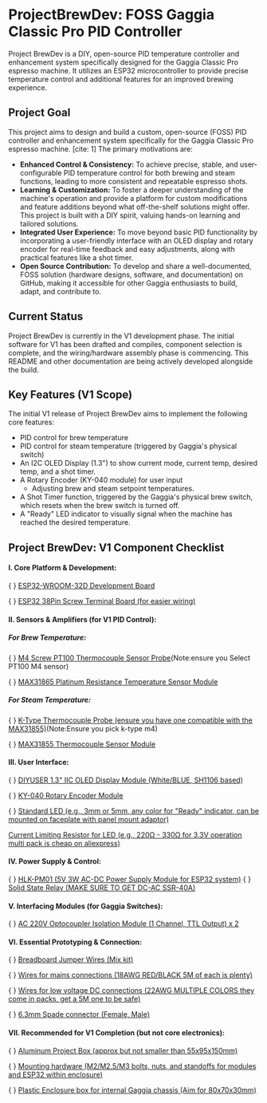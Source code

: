 # ProjectBrewDev: FOSS Gaggia Classic Pro PID Controller
Project BrewDev is a DIY, open-source PID temperature controller and enhancement system specifically designed for the Gaggia Classic Pro espresso machine. It utilizes an ESP32 microcontroller to provide precise temperature control and additional features for an improved brewing experience.

## Project Goal
This project aims to design and build a custom, open-source (FOSS) PID controller and enhancement system specifically for the Gaggia Classic Pro espresso machine. [cite: 1] The primary motivations are:

* **Enhanced Control & Consistency:** To achieve precise, stable, and user-configurable PID temperature control for both brewing and steam functions, leading to more consistent and repeatable espresso shots.
* **Learning & Customization:** To foster a deeper understanding of the machine's operation and provide a platform for custom modifications and feature additions beyond what off-the-shelf solutions might offer. This project is built with a DIY spirit, valuing hands-on learning and tailored solutions.
* **Integrated User Experience:** To move beyond basic PID functionality by incorporating a user-friendly interface with an OLED display and rotary encoder for real-time feedback and easy adjustments, along with practical features like a shot timer.
* **Open Source Contribution:** To develop and share a well-documented, FOSS solution (hardware designs, software, and documentation) on GitHub, making it accessible for other Gaggia enthusiasts to build, adapt, and contribute to.

## Current Status

Project BrewDev is currently in the V1 development phase. The initial software for V1 has been drafted and compiles, component selection is complete, and the wiring/hardware assembly phase is commencing. This README and other documentation are being actively developed alongside the build.


## Key Features (V1 Scope)

The initial V1 release of Project BrewDev aims to implement the following core features:

* PID control for brew temperature
* PID control for steam temperature (triggered by Gaggia's physical switch)
* An I2C OLED Display (1.3") to show current mode, current temp, desired temp, and a shot timer.
* A Rotary Encoder (KY-040 module) for user input
    * Adjusting brew and steam setpoint temperatures.
* A Shot Timer function, triggered by the Gaggia's physical brew switch, which resets when the brew switch is turned off.
* A "Ready" LED indicator to visually signal when the machine has reached the desired temperature.



Project BrewDev: V1 Component Checklist
---------------------------------------
#### I. Core Platform & Development:

{ } [ESP32-WROOM-32D Development Board](https://www.aliexpress.com/item/1005006456519790.html?spm=a2g0o.productlist.main.3.15bcAfdYAfdYRM&algo_pvid=ffcd6df9-9ebe-4001-b6d5-fae6cf6b98cf&algo_exp_id=ffcd6df9-9ebe-4001-b6d5-fae6cf6b98cf-2&pdp_ext_f=%7B%22order%22%3A%2210915%22%2C%22eval%22%3A%221%22%7D&pdp_npi=4%40dis%21AUD%2119.78%216.41%21%21%2189.97%2129.13%21%40210330dd17487764894447939ecfaa%2112000037265317361%21sea%21AU%213080408886%21X&curPageLogUid=XJKHBT6ymrRs&utparam-url=scene%3Asearch%7Cquery_from%3A)  

{ } [ESP32 38Pin Screw Terminal Board (for easier wiring)](https://www.aliexpress.com/item/1005006026098254.html?spm=a2g0o.productlist.main.1.4eaa7afarTEsGo&algo_pvid=c3cbc9bc-7ff6-4c7d-86fa-5924999aca85&algo_exp_id=c3cbc9bc-7ff6-4c7d-86fa-5924999aca85-0&pdp_ext_f=%7B%22order%22%3A%22218%22%2C%22eval%22%3A%221%22%7D&pdp_npi=4%40dis%21AUD%215.98%215.70%21%21%213.79%213.61%21%40210308a417487812027447139ec55e%2112000035378878500%21sea%21AU%213080408886%21X&curPageLogUid=6cTqvdge5t59&utparam-url=scene%3Asearch%7Cquery_from%3A)  


#### II. Sensors & Amplifiers (for V1 PID Control):

##### For Brew Temperature:  

{ } [M4 Screw PT100 Thermocouple Sensor Probe](https://www.aliexpress.com/item/1005008644082234.html?spm=a2g0o.productlist.main.4.27e86a08jmZQVz&algo_pvid=5cb3f48c-9396-4061-a75e-d4601745c35e&algo_exp_id=5cb3f48c-9396-4061-a75e-d4601745c35e-3&pdp_ext_f=%7B%22order%22%3A%2210%22%2C%22eval%22%3A%221%22%7D&pdp_npi=4%40dis%21AUD%2110.17%217.63%21%21%216.44%214.83%21%40210308a417487820902015341ec55e%2112000046072476035%21sea%21AU%213080408886%21X&curPageLogUid=nRPo32LtRwza&utparam-url=scene%3Asearch%7Cquery_from%3A)(Note:ensure you Select PT100 M4 sensor)  

{ } [MAX31865 Platinum Resistance Temperature Sensor Module](https://www.aliexpress.com/item/1005006996558022.html?spm=a2g0o.productlist.main.3.47517ef76AR2bT&algo_pvid=e23983b9-4432-45e0-8389-facf78d8f1b5&algo_exp_id=e23983b9-4432-45e0-8389-facf78d8f1b5-2&pdp_ext_f=%7B%22order%22%3A%22211%22%2C%22eval%22%3A%221%22%7D&pdp_npi=4%40dis%21AUD%214.47%214.34%21%21%2120.35%2119.75%21%402101ead817487771176568460ef032%2112000038988167857%21sea%21AU%213080408886%21X&curPageLogUid=QaGzaiM77Khy&utparam-url=scene%3Asearch%7Cquery_from%3A)  


##### For Steam Temperature:  


{ } [K-Type Thermocouple Probe (ensure you have one compatible with the MAX31855)](https://www.aliexpress.com/item/1005005496786289.html?spm=a2g0o.productlist.main.1.7dd9236fusXsxI&algo_pvid=d2b3cf6a-636d-4870-9a61-269e426183fa&algo_exp_id=d2b3cf6a-636d-4870-9a61-269e426183fa-0&pdp_ext_f=%7B%22order%22%3A%22906%22%2C%22eval%22%3A%221%22%7D&pdp_npi=4%40dis%21AUD%213.27%212.91%21%21%212.07%211.84%21%402103245417487774616223073e1561%2112000033327476707%21sea%21AU%213080408886%21X&curPageLogUid=iCr16ZWSsp3i&utparam-url=scene%3Asearch%7Cquery_from%3A)(Note:Ensure you pick k-type m4)

{ } [MAX31855 Thermocouple Sensor Module](https://www.aliexpress.com/item/1902975189.html?spm=a2g0o.productlist.main.1.428e287cNdxcZy&algo_pvid=3b100b3c-6b06-4296-a7df-7b496b6c2fbe&algo_exp_id=3b100b3c-6b06-4296-a7df-7b496b6c2fbe-0&pdp_ext_f=%7B%22order%22%3A%2270%22%2C%22eval%22%3A%221%22%7D&pdp_npi=4%40dis%21AUD%212.86%212.86%21%21%211.81%211.81%21%402103244b17487820073372535e03d5%2112000018875273580%21sea%21AU%213080408886%21X&curPageLogUid=gbY9soG79bIv&utparam-url=scene%3Asearch%7Cquery_from%3A)  


#### III. User Interface:  


{ } [DIYUSER 1.3" IIC OLED Display Module (White/BLUE, SH1106 based)](https://www.aliexpress.com/item/1005007451015054.html?spm=a2g0o.productlist.main.3.29d477e2vhVh6h&algo_pvid=a85804ac-08e5-427a-aa2c-28ba35e142ab&algo_exp_id=a85804ac-08e5-427a-aa2c-28ba35e142ab-2&pdp_ext_f=%7B%22order%22%3A%221277%22%2C%22eval%22%3A%221%22%7D&pdp_npi=4%40dis%21AUD%215.72%215.40%21%21%213.62%213.42%21%402103244b17487776655308597e044a%2112000040806152742%21sea%21AU%213080408886%21X&curPageLogUid=4yPN9mkLGFx2&utparam-url=scene%3Asearch%7Cquery_from%3A)  


{ } [KY-040 Rotary Encoder Module](https://www.aliexpress.com/item/1005006551162496.html?spm=a2g0o.productlist.main.1.64372834Vi9sS7&algo_pvid=134749c8-49cf-431b-a412-205056a24d29&algo_exp_id=134749c8-49cf-431b-a412-205056a24d29-0&pdp_ext_f=%7B%22order%22%3A%222249%22%2C%22eval%22%3A%221%22%7D&pdp_npi=4%40dis%21AUD%218.90%212.81%21%21%2140.51%2112.82%21%402151e6dc17487779261336681eee87%2112000037644212083%21sea%21AU%213080408886%21X&curPageLogUid=EkH5oimkA3ZJ&utparam-url=scene%3Asearch%7Cquery_from%3A)  

{ } [Standard LED (e.g., 3mm or 5mm, any color for "Ready" indicator, can be mounted on faceplate with panel mount adaptor)](https://www.aliexpress.com/item/1005007591932915.html?spm=a2g0o.productlist.main.7.224e5a83uSY5uC&algo_pvid=f579ac9b-b04b-4d63-8645-c1dc84de87be&algo_exp_id=f579ac9b-b04b-4d63-8645-c1dc84de87be-6&pdp_ext_f=%7B%22order%22%3A%2239%22%2C%22eval%22%3A%221%22%7D&pdp_npi=4%40dis%21AUD%2116.32%215.39%21%21%2174.24%2124.50%21%40212a6e3217487781761867293e459c%2112000041422307129%21sea%21AU%213080408886%21X&curPageLogUid=vtBytDIiIAth&utparam-url=scene%3Asearch%7Cquery_from%3A)  

 [Current Limiting Resistor for LED (e.g., 220Ω - 330Ω for 3.3V operation multi pack is cheap on aliexpress)](https://www.aliexpress.com/item/1005006209050774.html?src=google&albch=shopping&acnt=272-267-0231&slnk=&plac=&mtctp=&albbt=Google_7_shopping&gclsrc=aw.ds&albagn=888888&ds_e_adid=738012934484&ds_e_matchtype=search&ds_e_device=c&ds_e_network=g&ds_e_product_group_id=2403836566736&ds_e_product_id=en1005006209050774&ds_e_product_merchant_id=5086892413&ds_e_product_country=AU&ds_e_product_language=en&ds_e_product_channel=online&ds_e_product_store_id=&ds_url_v=2&albcp=22318332228&albag=177676186793&isSmbAutoCall=false&needSmbHouyi=false&gad_source=1&gad_campaignid=22318332228&gbraid=0AAAAAoukdWM6zllmMoPaQTHTTIoOrFtQm&gclid=Cj0KCQjw9O_BBhCUARIsAHQMjS4QOitYwIrYsQKYPh3EqaiO0prRmBSIkzV7G7uUrvxxCCEjVo4S0bIaAkZGEALw_wcB&aff_fcid=bdcb064c5439481fa9a21fb7bcd8d287-1748778614867-07419-UneMJZVf&aff_fsk=UneMJZVf&aff_platform=aaf&sk=UneMJZVf&aff_trace_key=bdcb064c5439481fa9a21fb7bcd8d287-1748778614867-07419-UneMJZVf&terminal_id=735104564fec4889aded04102bdc1e8b&afSmartRedirect=n)  


#### IV. Power Supply & Control:  


{ } [HLK-PM01 (5V 3W AC-DC Power Supply Module for ESP32 system)](https://www.aliexpress.com/item/1005006072424191.html?spm=a2g0o.productlist.main.4.5d461adc3hd6eq&algo_pvid=dc2a3b39-0f5c-4065-b766-0b1d8509b58a&algo_exp_id=dc2a3b39-0f5c-4065-b766-0b1d8509b58a-3&pdp_ext_f=%7B%22order%22%3A%2269%22%2C%22eval%22%3A%221%22%7D&pdp_npi=4%40dis%21AUD%215.45%215.45%21%21%2124.81%2124.81%21%402103241117487787808572909ee1cc%2112000035600877318%21sea%21AU%213080408886%21X&curPageLogUid=CG40YkbqM723&utparam-url=scene%3Asearch%7Cquery_from%3A)
{ } [Solid State Relay (MAKE SURE TO GET DC-AC SSR-40A)](https://www.aliexpress.com/item/1005005837105164.html?spm=a2g0o.productlist.main.1.457f714bCzx2Ei&algo_pvid=ca326593-964b-4b6e-9b52-219a5dc736d2&algo_exp_id=ca326593-964b-4b6e-9b52-219a5dc736d2-0&pdp_ext_f=%7B%22order%22%3A%221473%22%2C%22eval%22%3A%221%22%7D&pdp_npi=4%40dis%21AUD%215.19%215.19%21%21%213.29%213.29%21%40210312d517487790839296128ee120%2112000034526092498%21sea%21AU%213080408886%21X&curPageLogUid=wvfErnjh160s&utparam-url=scene%3Asearch%7Cquery_from%3A)

#### V. Interfacing Modules (for Gaggia Switches):

{ } [AC 220V Optocoupler Isolation Module (1 Channel, TTL Output) x 2](https://www.aliexpress.com/item/1005007458865867.html?spm=a2g0o.productlist.main.1.7cd8162fC5uAG2&algo_pvid=63d2b8c8-ce46-42ac-857e-32f904086e11&algo_exp_id=63d2b8c8-ce46-42ac-857e-32f904086e11-0&pdp_ext_f=%7B%22order%22%3A%22167%22%2C%22eval%22%3A%221%22%7D&pdp_npi=4%40dis%21AUD%213.59%213.59%21%21%2116.33%2116.33%21%402103277f17487794090943784eb984%2112000040841794135%21sea%21AU%213080408886%21X&curPageLogUid=jF7iY50Ske8i&utparam-url=scene%3Asearch%7Cquery_from%3A#nav-specification)  


#### VI. Essential Prototyping & Connection:  


{ } [Breadboard Jumper Wires (Mix kit)](https://www.aliexpress.com/item/1005003252824475.html?spm=a2g0o.productlist.main.5.63ddk4SHk4SHTM&algo_pvid=48048bc2-0faa-4727-8d68-ca8d407a8dd9&algo_exp_id=48048bc2-0faa-4727-8d68-ca8d407a8dd9-4&pdp_ext_f=%7B%22order%22%3A%221502%22%2C%22eval%22%3A%221%22%7D&pdp_npi=4%40dis%21AUD%217.14%216.89%21%21%214.52%214.36%21%40210123bc17487826590682400e9326%2112000024867532534%21sea%21AU%213080408886%21X&curPageLogUid=raedyEZAP8Dg&utparam-url=scene%3Asearch%7Cquery_from%3A)  

{ } [Wires for mains connections (18AWG RED/BLACK 5M of each is plenty)](https://www.aliexpress.com/item/1005006566120439.html?spm=a2g0o.productlist.main.9.c5296f0fEFh9GV&algo_pvid=9f873115-046d-46ce-b744-743b7adb9b8e&algo_exp_id=9f873115-046d-46ce-b744-743b7adb9b8e-8&pdp_ext_f=%7B%22order%22%3A%224247%22%2C%22eval%22%3A%221%22%7D&pdp_npi=4%40dis%21AUD%2112.87%2112.85%21%21%2158.57%2158.48%21%40210337bc17487798074353806ecb65%2112000037691464131%21sea%21AU%213080408886%21X&curPageLogUid=zzFj7TSVBcwy&utparam-url=scene%3Asearch%7Cquery_from%3A)  

{ } [Wires for low voltage DC connections (22AWG MULTIPLE COLORS they come in packs, get a 5M one to be safe)](https://www.aliexpress.com/item/1005008683131221.html?spm=a2g0o.productlist.main.25.3537d5e2txHsOF&algo_pvid=2f4e5808-74cc-43aa-b811-544b14ca8732&algo_exp_id=2f4e5808-74cc-43aa-b811-544b14ca8732-22&pdp_ext_f=%7B%22order%22%3A%22294%22%2C%22eval%22%3A%221%22%7D&pdp_npi=4%40dis%21AUD%214.54%212.23%21%21%2120.64%2110.11%21%402103010b17487799899288909e16d3%2112000046261040423%21sea%21AU%213080408886%21X&curPageLogUid=g25GAs3gdbwT&utparam-url=scene%3Asearch%7Cquery_from%3A)  

{ } [6.3mm Spade connector (Female, Male)](https://www.aliexpress.com/item/1005002765359666.html?spm=a2g0o.productlist.main.8.50f73225R0rOpZ&algo_pvid=d8656ba3-762d-48c3-b9d9-fb7f6dadfae5&algo_exp_id=d8656ba3-762d-48c3-b9d9-fb7f6dadfae5-7&pdp_ext_f=%7B%22order%22%3A%221570%22%2C%22eval%22%3A%221%22%7D&pdp_npi=4%40dis%21AUD%213.39%213.14%21%21%212.15%211.99%21%402103247917487797088492619ee480%2112000022078614610%21sea%21AU%213080408886%21X&curPageLogUid=78MVaeSWbwPC&utparam-url=scene%3Asearch%7Cquery_from%3A)  




#### VII. Recommended for V1 Completion (but not core electronics):  


{ } [Aluminum Project Box (approx but not smaller than 55x95x150mm)](https://www.aliexpress.com/item/1005007115490142.html?spm=a2g0o.productlist.main.4.163554beE1yCYm&algo_pvid=b009735f-8ff7-445f-8a34-52fb15dfbad4&algo_exp_id=b009735f-8ff7-445f-8a34-52fb15dfbad4-3&pdp_ext_f=%7B%22order%22%3A%22186%22%2C%22eval%22%3A%221%22%7D&pdp_npi=4%40dis%21AUD%216.05%216.05%21%21%213.83%213.83%21%40212a70c117487815001093581e6b16%2112000039451210900%21sea%21AU%213080408886%21X&curPageLogUid=W5JS6SXYNcEz&utparam-url=scene%3Asearch%7Cquery_from%3A)  

{ } [Mounting hardware (M2/M2.5/M3 bolts, nuts, and standoffs for modules and ESP32 within enclosure)](https://www.aliexpress.com/item/1005007123615498.html?spm=a2g0o.productlist.main.41.59bd2d4d08cUx2&algo_pvid=369a9011-3c99-4da9-b83a-15d65f51f7d2&algo_exp_id=369a9011-3c99-4da9-b83a-15d65f51f7d2-38&pdp_ext_f=%7B%22order%22%3A%22180%22%2C%22eval%22%3A%221%22%7D&pdp_npi=4%40dis%21AUD%2110.36%215.70%21%21%2147.15%2125.93%21%40210313e917487821581835152ed8d8%2112000039501725238%21sea%21AU%213080408886%21X&curPageLogUid=2gnKW9aMVtaJ&utparam-url=scene%3Asearch%7Cquery_from%3A)  

{ } [Plastic Enclosure box for internal Gaggia chassis (Aim for 80x70x30mm)](https://www.aliexpress.com/item/1005005448610944.html?src=google&albch=shopping&acnt=742-864-1166&slnk=&plac=&mtctp=&albbt=Google_7_shopping&gclsrc=aw.ds&albagn=888888&ds_e_adid=&ds_e_matchtype=&ds_e_device=c&ds_e_network=x&ds_e_product_group_id=&ds_e_product_id=en1005005448610944&ds_e_product_merchant_id=723481895&ds_e_product_country=AU&ds_e_product_language=en&ds_e_product_channel=online&ds_e_product_store_id=&ds_url_v=2&albcp=21819463808&albag=&isSmbAutoCall=false&needSmbHouyi=false&gad_source=1&gad_campaignid=21819486122&gbraid=0AAAAA99aYpc3XuyMWTCZ0Rmhx_6aHQLgD&gclid=Cj0KCQjw9O_BBhCUARIsAHQMjS5HM00lwcmN3n7eleJXT4_7lFQl2JaOf2czvwjFeyi5BPZcmoASr00aApMREALw_wcB&aff_fcid=0465bbc3554149b080f80e4a820be986-1748825094267-08274-UneMJZVf&aff_fsk=UneMJZVf&aff_platform=aaf&sk=UneMJZVf&aff_trace_key=0465bbc3554149b080f80e4a820be986-1748825094267-08274-UneMJZVf&terminal_id=735104564fec4889aded04102bdc1e8b&afSmartRedirect=n)  


